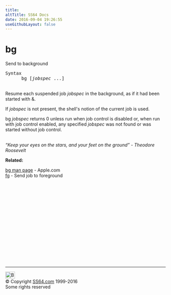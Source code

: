 ```yaml
---
title:
altTitle: SS64 Docs
date: 2016-09-04 19:26:55
useGithubLayout: false
---
```

<!-- #BeginLibraryItem "/Library/head_osx.lbi" --><!-- #EndLibraryItem --><h1>bg</h1> 
<p>Send to background</p>
<pre>Syntax
      bg [<i>jobspec</i> ...]</pre>
<p><br>
Resume each suspended job <i>jobspec</i> in the background, as if it had been  started  with <span class="code">&amp;</span>.   </p>
<p>If              
<i>jobspec</i>  is  not present, the shell's notion of the current job is used. </p>
<p><span class="code">bg <i>jobspec</i></span> returns 0              
unless run when job control is disabled or, when run with job control enabled,  any  specified              
<i>jobspec</i> was not found or was started without job control.</p>
<p><br>
<i class="quote">“Keep your eyes on the stars, and your feet on the ground” - Theodore Roosevelt</i></p>
<p><b>Related:</b></p>
<p><a href="https://developer.apple.com/legacy/library/documentation/Darwin/Reference/ManPages/man1/bg.1.html">bg man page</a> - Apple.com<br>
<a href="fg.html">fg</a> - Send job to foreground </p><!-- #BeginLibraryItem "/Library/foot_osx.lbi" --><p><script async="" src="//pagead2.googlesyndication.com/pagead/js/adsbygoogle.js"></script>
<!-- OSX300 -->
<ins class="adsbygoogle" style="display:inline-block;width:300px;height:250px" data-ad-client="ca-pub-6140977852749469" data-ad-slot="1823340303"></ins>
<script>
(adsbygoogle = window.adsbygoogle || []).push({});
</script></p>
<hr>
<div id="bl" class="footer"><a href="#"><img src="../images/top.png" width="30" height="22" alt="Back to the Top"></a></div>
<div id="br" class="footer, tagline">© Copyright <a href="http://ss64.com/">SS64.com</a> 1999-2016<br>
Some rights reserved</div><!-- #EndLibraryItem -->
